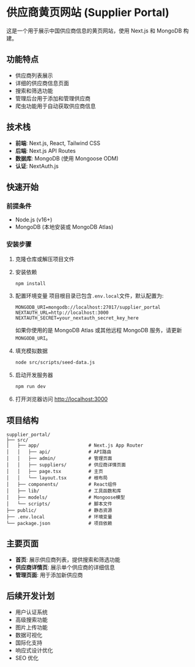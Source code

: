 # 供应商黄页网站 (Supplier Portal)

这是一个用于展示中国供应商信息的黄页网站，使用 Next.js 和 MongoDB 构建。

## 功能特点

- 供应商列表展示
- 详细的供应商信息页面
- 搜索和筛选功能
- 管理后台用于添加和管理供应商
- 爬虫功能用于自动获取供应商信息

## 技术栈

- **前端**: Next.js, React, Tailwind CSS
- **后端**: Next.js API Routes
- **数据库**: MongoDB (使用 Mongoose ODM)
- **认证**: NextAuth.js

## 快速开始

### 前提条件

- Node.js (v16+)
- MongoDB (本地安装或 MongoDB Atlas)

### 安装步骤

1. 克隆仓库或解压项目文件

2. 安装依赖

   ```bash
   npm install
   ```

3. 配置环境变量
   项目根目录已包含`.env.local`文件，默认配置为:

   ```
   MONGODB_URI=mongodb://localhost:27017/supplier_portal
   NEXTAUTH_URL=http://localhost:3000
   NEXTAUTH_SECRET=your_nextauth_secret_key_here
   ```

   如果你使用的是 MongoDB Atlas 或其他远程 MongoDB 服务，请更新`MONGODB_URI`。

4. 填充模拟数据

   ```bash
   node src/scripts/seed-data.js
   ```

5. 启动开发服务器

   ```bash
   npm run dev
   ```

6. 打开浏览器访问 [http://localhost:3000](http://localhost:3000)

## 项目结构

```
supplier_portal/
├── src/
│   ├── app/                  # Next.js App Router
│   │   ├── api/              # API路由
│   │   ├── admin/            # 管理页面
│   │   ├── suppliers/        # 供应商详情页面
│   │   ├── page.tsx          # 主页
│   │   └── layout.tsx        # 根布局
│   ├── components/           # React组件
│   ├── lib/                  # 工具函数和库
│   ├── models/               # Mongoose模型
│   └── scripts/              # 脚本文件
├── public/                   # 静态资源
├── .env.local                # 环境变量
└── package.json              # 项目依赖
```

## 主要页面

- **首页**: 展示供应商列表，提供搜索和筛选功能
- **供应商详情页**: 展示单个供应商的详细信息
- **管理页面**: 用于添加新供应商

## 后续开发计划

- 用户认证系统
- 高级搜索功能
- 图片上传功能
- 数据可视化
- 国际化支持
- 响应式设计优化
- SEO 优化
